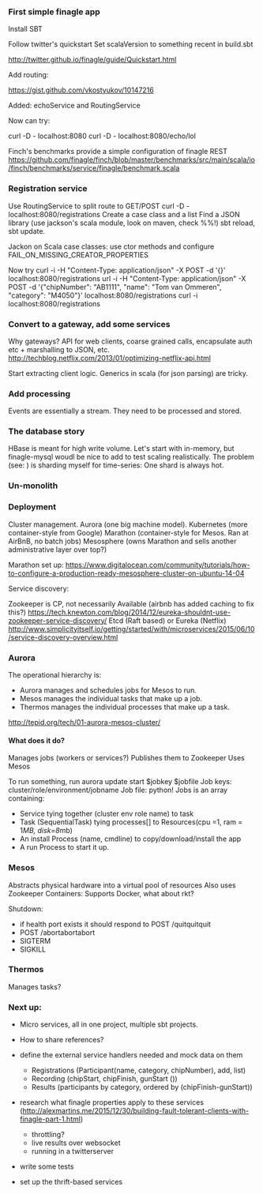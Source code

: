 ### First simple finagle app

Install SBT

Follow twitter's quickstart
Set scalaVersion to something recent in build.sbt

http://twitter.github.io/finagle/guide/Quickstart.html

Add routing:

https://gist.github.com/vkostyukov/10147216

Added: echoService and RoutingService

Now can try:

curl -D - localhost:8080
curl -D - localhost:8080/echo/lol

Finch's benchmarks provide a simple configuration of finagle REST
https://github.com/finagle/finch/blob/master/benchmarks/src/main/scala/io/finch/benchmarks/service/finagle/benchmark.scala


### Registration service

Use RoutingService to split route to GET/POST
curl -D - localhost:8080/registrations
Create a case class and a list
Find a JSON library (use jackson's scala module, look on maven, check %%!)
sbt reload, sbt update.

Jackon on Scala case classes: use ctor methods and configure FAIL_ON_MISSING_CREATOR_PROPERTIES

Now try
curl -i -H "Content-Type: application/json" -X POST -d '{}' localhost:8080/registrations
url -i -H "Content-Type: application/json" -X POST -d '{"chipNumber": "AB1111", "name": "Tom van Ommeren", "category": "M4050"}' localhost:8080/registrations
curl -i localhost:8080/registrations


### Convert to a gateway, add some services

Why gateways? API for web clients, coarse grained calls, encapsulate auth etc + marshalling to JSON, etc.
http://techblog.netflix.com/2013/01/optimizing-netflix-api.html

Start extracting client logic.
Generics in scala (for json parsing) are tricky.


### Add processing

Events are essentially a stream. They need to be processed and stored.


### The database story

HBase is meant for high write volume.
Let's start with in-memory, but finagle-mysql woudl be nice to add to test scaling realistically.
The problem (see: ) is sharding myself for time-series: One shard is always hot.

### Un-monolith


### Deployment

Cluster management. 
Aurora (one big machine model).
Kubernetes (more container-style from Google)
Marathon (container-style for Mesos. Ran at AirBnB, no batch jobs)
Mesosphere (owns Marathon and sells another administrative layer over top?)

Marathon set up:
https://www.digitalocean.com/community/tutorials/how-to-configure-a-production-ready-mesosphere-cluster-on-ubuntu-14-04

Service discovery:

Zookeeper is CP, not necessarily Available (airbnb has added caching to fix this?) https://tech.knewton.com/blog/2014/12/eureka-shouldnt-use-zookeeper-service-discovery/
Etcd (Raft based) or Eureka (Netflix)
http://www.simplicityitself.io/getting/started/with/microservices/2015/06/10/service-discovery-overview.html

### Aurora

 The operational hierarchy is:

* Aurora manages and schedules jobs for Mesos to run.
* Mesos manages the individual tasks that make up a job.
* Thermos manages the individual processes that make up a task.

http://tepid.org/tech/01-aurora-mesos-cluster/

#### What does it do? 

Manages jobs (workers or services?)
Publishes them to Zookeeper
Uses Mesos

To run something, run aurora update start $jobkey $jobfile
Job keys: cluster/role/environment/jobname
Job file: python!
Jobs is an array containing: 

* Service tying together (cluster env role name) to task
* Task (SequentialTask) tying processes[] to Resources(cpu =1, ram = 1*MB, disk=8*mb)
* An install Process (name, cmdline) to copy/download/install the app
* A run Process to start it up. 

### Mesos

Abstracts physical hardware into a virtual pool of resources
Also uses Zookeeper
Containers: Supports Docker, what about rkt?

Shutdown:

* if health port exists it should respond to POST /quitquitquit
* POST /abortabortabort
* SIGTERM
* SIGKILL

### Thermos

Manages tasks?


### Next up:

* Micro services, all in one project, multiple sbt projects. 
* How to share references?

* define the external service handlers needed and mock data on them
    * Registrations (Participant(name, category, chipNumber), add, list)
    * Recording (chipStart, chipFinish, gunStart ())
    * Results (participants by category, ordered by (chipFinish-gunStart))
* research what finagle properties apply to these services (http://alexmartins.me/2015/12/30/building-fault-tolerant-clients-with-finagle-part-1.html)
    - throttling?
    - live results over websocket
    - running in a twitterserver
* write some tests
* set up the thrift-based services